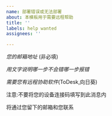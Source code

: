 ```yaml
---
name: 部署错误或无法部署
about: 本模板用于需要远程帮助
title: ''
labels: help wanted
assignees: ''

---
```


*您的邮箱地址* (非必填)

*用文字说明哪一步不会错哪一步报错*

*需要您有远程协助软件*(ToDesk,向日葵)

注意:不要将您的设备连接码填写到此消息内 

将通过您留下的邮箱和您联系
